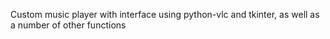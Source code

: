 Custom music player with interface using python-vlc and tkinter, as well as a number of other functions